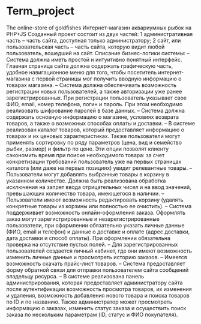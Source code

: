 # Term_project
The online-store of goldfishes 
Интернет-магазин аквариумных рыбок на PHP+JS
Созданный проект состоит из двух частей:
1	административная часть – часть сайта, доступная только администратору;
2	сайт, или пользовательская часть – часть сайта, которую видит любой пользователь, вошедший на сайт.
Описание бизнес-логики системы:
–	Система должна иметь простой и интуитивно понятный интерфейс. Главная страница сайта должна содержать графическую часть, удобное навигационное меню для того, чтобы посетитель интернет-магазина с первой страницы мог получить вводную информацию о товарах магазина.
–	Система должна обеспечивать возможность регистрации новых пользователей, а также авторизации уже ранее зарегистрированных. При регистрации пользователь указывает свое ФИО, email, номер телефона, логин и пароль. При этом необходимо реализовать шифрование паролей в базе данных.
–	Система должна содержать основную информацию о магазине, условиях возврата товаров, а также о возможных способах оплаты и доставки.
–	В системе реализован каталог товаров, который предоставляет информацию о товарах и их ценовых характеристиках. Также пользователи могут применять сортировку по ряду параметров (цена, вид и семейство рыбки, размер) и фильтр по цене. Эти опции позволят клиенту сэкономить время при поиске необходимого товара: за счет конкретизации требований пользователь уже на первых страницах каталога (или даже на первых позициях) увидит релевантные товары.
–	Пользователи могут добавлять выбранные товары в корзину в указанном количестве. Должна быть реализована обработка исключения на запрет ввода отрицательных чисел и на ввод значений, превышающих количество товара, имеющегося в наличии.
–	Пользователи имеют возможность редактировать корзину (удалять конкретные товары из корзины или полностью ее очистить).
–	Система поддерживает возможность онлайн-оформления заказа. Оформлять заказ могут зарегистрированные и незарегистрированные пользователи, при оформлении обязательно указать личные данные (ФИО, email и телефон) и данные о доставке и оплате (адрес доставки, дата доставки и способ оплаты). При оформлении обязательна проверка на отсутствие пустых полей.
–	Для зарегистрированных пользователей создается личный кабинет, где они имеют возможность изменить личные данные и просмотреть историю заказов.
–	Имеется возможность скачать прайс-лист товаров.
–	Система предоставляет форму обратной связи для отправки пользователем сайта сообщений владельцу ресурса.
–	В системе реализована панель администрирования, которая предоставляет администратору сайта после аутентификации возможность просмотра товаров, их изменения и удаления, возможность добавления нового товара и поиска товаров по ID и по названию. Также администратор может просмотреть информацию о заказах, изменить статус заказа и осуществить поиск заказа по нескольким параметрам (ID, статус и ФИО покупателя). 
